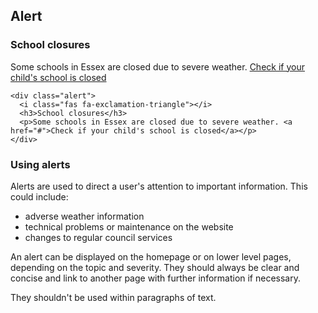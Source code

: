 ## Alert

<div class="alert">
  <i class="fas fa-exclamation-triangle"></i>
  <h3>School closures</h3>
  <p>Some schools in Essex are closed due to severe weather. <a href="#">Check if your child's school is closed</a></p>
</div>

    <div class="alert">
      <i class="fas fa-exclamation-triangle"></i>
      <h3>School closures</h3>
      <p>Some schools in Essex are closed due to severe weather. <a href="#">Check if your child's school is closed</a></p>
    </div>

### Using alerts

Alerts are used to direct a user's attention to important information. This could include:
<ul class="list list-bullet">
  <li>adverse weather information</li>
  <li>technical problems or maintenance on the website</li>
  <li>changes to regular council services</li>
</ul>

An alert can be displayed on the homepage or on lower level pages, depending on the topic and severity. They should always be clear and concise and link to another page with further information if necessary.

They shouldn't be used within paragraphs of text.
